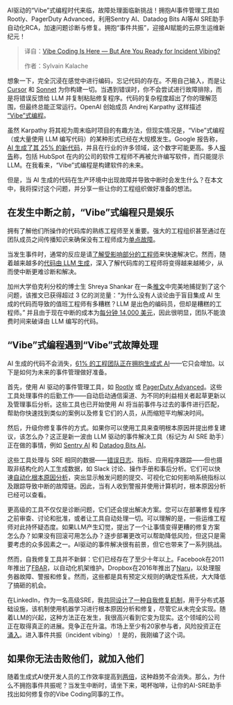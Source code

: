 <!--
title: Vibe Coding时代已来临 — 但你准备好迎接事件氛围了吗？
cover: https://cdn.thenewstack.io/media/2025/03/ea0ed598-ga-xncszfvfqhe-unsplash-scaled.jpg
summary: AI驱动的“Vibe”式编程时代来临，故障处理面临新挑战！拥抱AI事件管理工具如Rootly、PagerDuty Advanced，利用Sentry AI、Datadog Bits AI等AI SRE助手自动化RCA，加速问题诊断与修复。拥抱“事件共振”，迎接AI赋能的云原生运维新纪元！
-->

AI驱动的“Vibe”式编程时代来临，故障处理面临新挑战！拥抱AI事件管理工具如Rootly、PagerDuty Advanced，利用Sentry AI、Datadog Bits AI等AI SRE助手自动化RCA，加速问题诊断与修复。拥抱“事件共振”，迎接AI赋能的云原生运维新纪元！

> 译自：[Vibe Coding Is Here — But Are You Ready for Incident Vibing?](https://thenewstack.io/vibe-coding-is-here-but-are-you-ready-for-incident-vibing/)
> 
> 作者：Sylvain Kalache

想象一下，完全沉浸在感觉中进行编码，忘记代码的存在。不用自己输入，而是让 [Cursor](https://www.cursor.com/) 和 [Sonnet](https://www.anthropic.com/claude/sonnet) 为你构建一切。当遇到错误时，你不会尝试进行故障排除，而是将错误反馈给 LLM 并复制粘贴修复程序。代码的复杂程度超出了你的理解范围，但最终总能正常运行。OpenAI 创始成员 Andrej Karpathy 这样描述 [“Vibe”式编程](https://x.com/karpathy/status/1886192184808149383)。

虽然 Karpathy 将其视为周末临时项目的有趣方法，但现实情况是，“Vibe”式编程（或大量使用 LLM 编写代码）的某种形式已经在大规模发生。Google 报告称，[AI 生成了其 25% 的新代码](https://arstechnica.com/ai/2024/10/google-ceo-says-over-25-of-new-google-code-is-generated-by-ai/)，并且在行业的许多领域，这个数字可能更高。多人[报告](https://www.linkedin.com/feed/update/urn:li:activity:7293680969788653569/)称，包括 HubSpot 在内的公司的软件工程师不再被允许编写软件，而只能提示 LLM。在我看来，“Vibe”式编程是构建软件的未来。

但是，当 AI 生成的代码在生产环境中出现故障并导致中断时会发生什么？在本文中，我将探讨这个问题，并分享一些让你的工程组织做好准备的想法。

## 在发生中断之前，“Vibe”式编程只是娱乐

拥有了解他们所操作的代码库的熟练工程师至关重要。强大的工程组织甚至通过在团队成员之间传播知识来确保没有工程师成为[单点故障](https://thenewstack.io/james-webb-space-telescope-and-344-single-points-of-failure/)。

当发生事件时，通常的反应是请[了解受影响部分的工程师](https://thenewstack.io/the-6-pillars-of-platform-engineering-part-1-security/)来快速解决它。然而，随着越来越多的[代码由 LLM 生成](https://thenewstack.io/ai-code-generation-6-faqs-for-developers/)，深入了解代码库的工程师将变得越来越稀少，从而使中断更难诊断和解决。

加州大学伯克利分校的博士生 Shreya Shankar 在一条[推文](https://x.com/sh_reya/status/1873431565650502060)中完美地捕捉到了这个问题，该推文已获得超过 3 亿的浏览量：“为什么没有人谈论由于盲目集成 AI 生成的代码而导致的值班工程师有多糟糕？LLM 是出色的编码员，但却是糟糕的工程师。” 并且由于现在中断的成本为[每分钟 14,000 美元](https://www.bigpanda.io/blog/it-outage-costs-2024/)，因此很明显，团队不能浪费时间来破译由 LLM 编写的代码。

## “Vibe”式编程遇到“Vibe”式故障处理

AI 生成的代码不会消失，[61% 的工程团队正在拥抱生成式 AI](https://jellyfish.co/blog/61-of-engineering-teams-are-embracing-generative-ai-heres-why-and-how-to-join-them/)——它只会增加。以下是如何为未来的事件管理做好准备。

首先，使用 AI 驱动的事件管理工具，如 [Rootly](https://rootly.com/ai) 或 [PagerDuty Advanced](https://www.pagerduty.com/platform/generative-ai/)。这些工具处理事件的后勤工作——自动启动通信渠道、为不同的利益相关者起草更新以及管理事后分析。这些工具也已开始使用 AI 将当前事件与过去的事件进行匹配，帮助你快速找到类似的案例以及修复它们的人员，从而缩短平均解决时间。

然后，升级你修复事件的方式。如果你可以使用工具来查明根本原因并提出修复建议，该怎么办？这正是新一波由 LLM 驱动的事件解决工具（标记为 AI SRE 助手）正在做的事情，例如 [Sentry AI](https://sentry.io/changelog/sentry-ai-now-available-for-early-adopters/) 和 [Datadog Bits AI](https://docs.datadoghq.com/bits_ai/)。

这些工具处理与 SRE 相同的数据——[错误日志](https://thenewstack.io/observability-isnt-enough-its-time-to-federate-log-data/)、指标、应用程序跟踪——但也摄取非结构化的人工生成数据，如 Slack 讨论、操作手册和事后分析。它们可以快速[自动化根本原因分析](https://thenewstack.io/machine-learning-for-automated-root-cause-analysis-promise-and-pain/)，突出显示触发问题的提交、可视化它如何影响系统指标以及跟踪导致中断的故障链。因此，当有人收到警报并使用计算机时，根本原因分析已经可以查看。

更高级的工具不仅仅是诊断问题，它们还会提出解决方案。您可以在部署修复程序之前审查、讨论和批准，或者让工具自动处理一切。可以理解的是，一些运维工程师对此持怀疑态度。如果LLM产生幻觉，提出了一个让事情变得更糟的修复方案怎么办？如果没有回滚可用怎么办？逐步部署更改可以帮助降低风险，但这只是需要考虑的众多因素之一。AI驱动的事件解决很有前景，但它也带来了一系列挑战。

然而，自我修复工具并不新鲜：它们已经存在了至少十年以上。Facebook在2011年推出了[FBAR](https://engineering.fb.com/2011/09/15/data-center-engineering/making-facebook-self-healing/)，以自动化机架维护。Dropbox在2016年推出了[Naru](https://www.usenix.org/conference/srecon16europe/program/presentation/mah)，以处理服务器故障、警报和修复。然而，这些都是具有预定义规则的确定性系统，大大降低了搞砸的机会。

在LinkedIn，作为一名高级SRE，我[共同设计了一种自我修复机制](https://patentcenter.uspto.gov/applications/14185537)，用于分布式基础设施，该机制使用机器学习进行根本原因分析和修复，尽管它从未完全实现。随着LLM的兴起，这种方法正在发生，我很高兴看到它变为现实。这个领域的公司正在取得真正的进展。竞争正在升温。市场上至少有20家参与者，风险投资正在[涌入](https://techcrunch.com/2024/12/11/microsofts-m12-invests-another-22-5m-into-nuebird-months-after-its-22m-seed-round/)。进入事件共振（incident vibing）！是的，我刚编了这个词。

## 如果你无法击败他们，就加入他们

随着生成式AI使开发人员的工作效率提高到[两倍](https://www.mckinsey.com/capabilities/mckinsey-digital/our-insights/unleashing-developer-productivity-with-generative-ai)，这种趋势不会消失。那么，为什么不拥抱事件共振呢？当发生中断时，请坐下来，喝杯咖啡，让你的AI-SRE助手找出如何修复你的Vibe Coding同事的工作。